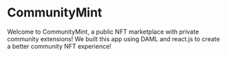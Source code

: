 # CommunityMint

Welcome to CommunityMint, a public NFT marketplace with private community extensions! We built this app using DAML and react.js to create a better community NFT experience!
